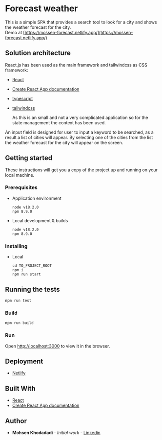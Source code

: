 # Forecast weather

This is a simple SPA that provides a search tool to look for a city and shows the weather forecast for the city.
<br />
Demo at [https://mossen-forecast.netlify.app/](https://mossen-forecast.netlify.app/)

## Solution architecture

React.js has been used as the main framework and tailwindcss as CSS framework:

* [React](https://github.com/facebook/react)
* [Create React App documentation](https://facebook.github.io/create-react-app/docs/getting-started)
* [typescript](https://www.typescriptlang.org/)
* [tailwindcss](https://tailwindcss.com/)

   As this is an small and not a very complicated application so for the state management the context has been used.

An input field is designed for user to input a keyword to be searched, as a result a list of cities will appear.
By selecting one of the cities from the list the weather forecast for the city will appear on the screen.

## Getting started

These instructions will get you a copy of the project up and running on your local machine. 

### Prerequisites

* Application environment
   ```
   node v18.2.0
   npm 8.9.0
   ```
* Local development & builds
   ```
   node v18.2.0
   npm 8.9.0
   ```

### Installing

* Local
    ```
    cd TO_PROJECT_ROOT
    npm i
    npm run start
    ```

## Running the tests
```
npm run test
```

### Build
```
npm run build
```
### Run
Open [http://localhost:3000](http://localhost:3000) to view it in the browser.

## Deployment
* [Netlify](https://www.netlify.com/)

## Built With

* [React](https://github.com/facebook/react)
* [Create React App documentation](https://facebook.github.io/create-react-app/docs/getting-started)


## Author

* **Mohsen Khodadadi** - *Initial work* - [Linkedin](https://www.linkedin.com/in/mohsen-khodadadi)
